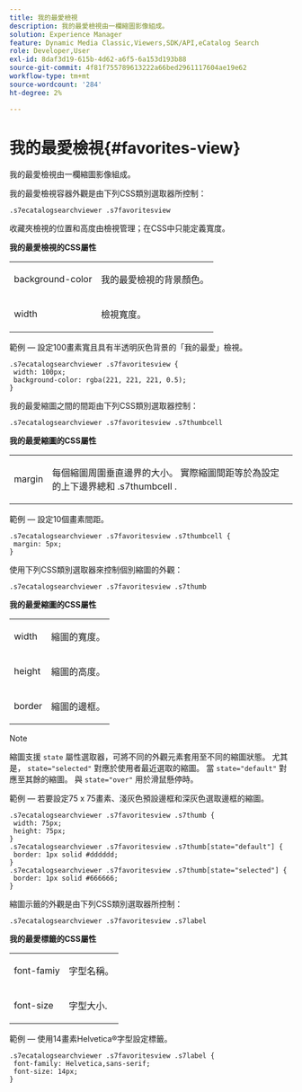 ```yaml
---
title: 我的最愛檢視
description: 我的最愛檢視由一欄縮圖影像組成。
solution: Experience Manager
feature: Dynamic Media Classic,Viewers,SDK/API,eCatalog Search
role: Developer,User
exl-id: 8daf3d19-615b-4d62-a6f5-6a153d193b88
source-git-commit: 4f81f755789613222a66bed2961117604ae19e62
workflow-type: tm+mt
source-wordcount: '284'
ht-degree: 2%

---
```


# 我的最愛檢視{#favorites-view}

我的最愛檢視由一欄縮圖影像組成。

<!--<a id="section_B6EFCCADB5A5495DAE6BBE42F7F405CB"></a>-->

我的最愛檢視容器外觀是由下列CSS類別選取器所控制：

```
.s7ecatalogsearchviewer .s7favoritesview
```

收藏夾檢視的位置和高度由檢視管理；在CSS中只能定義寬度。

**我的最愛檢視的CSS屬性**

<table id="table_C48C56E696304C9BAFEE71BA9EA9A174"> 
 <tbody> 
  <tr> 
   <td colname="col1"> <p> <span class="codeph"> background-color </span> </p> </td> 
   <td colname="col2"> <p> 我的最愛檢視的背景顏色。 </p> </td> 
  </tr> 
  <tr> 
   <td colname="col1"> <p> <span class="codeph"> width </span> </p> </td> 
   <td colname="col2"> <p>檢視寬度。 </p> </td> 
  </tr> 
 </tbody> 
</table>

範例 — 設定100畫素寬且具有半透明灰色背景的「我的最愛」檢視。

```
.s7ecatalogsearchviewer .s7favoritesview { 
 width: 100px; 
 background-color: rgba(221, 221, 221, 0.5); 
}
```

我的最愛縮圖之間的間距由下列CSS類別選取器控制：

```
.s7ecatalogsearchviewer .s7favoritesview .s7thumbcell
```

**我的最愛縮圖的CSS屬性**

<table id="table_EED8CE63D805458196DE0E87C7E9945F"> 
 <tbody> 
  <tr> 
   <td colname="col1"> <p> <span class="codeph"> margin </span> </p> </td> 
   <td colname="col2"> <p> 每個縮圖周圍垂直邊界的大小。 實際縮圖間距等於為設定的上下邊界總和 <span class="codeph"> .s7thumbcell </span>. </p> </td> 
  </tr> 
 </tbody> 
</table>

範例 — 設定10個畫素間距。

```
.s7ecatalogsearchviewer .s7favoritesview .s7thumbcell { 
 margin: 5px; 
}
```

使用下列CSS類別選取器來控制個別縮圖的外觀：

```
.s7ecatalogsearchviewer .s7favoritesview .s7thumb
```

**我的最愛縮圖的CSS屬性**

<table id="table_6F5B1438CAFA49E9B33400C6970ABDA1"> 
 <tbody> 
  <tr> 
   <td colname="col1"> <p> <span class="codeph"> width </span> </p> </td> 
   <td colname="col2"> <p>縮圖的寬度。 </p> </td> 
  </tr> 
  <tr> 
   <td colname="col1"> <p> <span class="codeph"> height </span> </p> </td> 
   <td colname="col2"> <p>縮圖的高度。 </p> </td> 
  </tr> 
  <tr> 
   <td colname="col1"> <p> <span class="codeph"> border </span> </p> </td> 
   <td colname="col2"> <p>縮圖的邊框。 </p> </td> 
  </tr> 
 </tbody> 
</table>

>[!NOTE]
>
>縮圖支援 `state` 屬性選取器，可將不同的外觀元素套用至不同的縮圖狀態。 尤其是， `state="selected"` 對應於使用者最近選取的縮圖。 當 `state="default"` 對應至其餘的縮圖。 與 `state="over"` 用於滑鼠懸停時。

範例 — 若要設定75 x 75畫素、淺灰色預設邊框和深灰色選取邊框的縮圖。

```
.s7ecatalogsearchviewer .s7favoritesview .s7thumb { 
 width: 75px; 
 height: 75px;  
} 
.s7ecatalogsearchviewer .s7favoritesview .s7thumb[state="default"] { 
 border: 1px solid #dddddd; 
} 
.s7ecatalogsearchviewer .s7favoritesview .s7thumb[state="selected"] { 
 border: 1px solid #666666; 
}
```

縮圖示籤的外觀是由下列CSS類別選取器所控制：

```
.s7ecatalogsearchviewer .s7favoritesview .s7label
```

**我的最愛標籤的CSS屬性**

<table id="table_B41339A16ACB46CB87D3EB1FD05FA2CD"> 
 <tbody> 
  <tr> 
   <td colname="col1"> <p> <span class="codeph"> font-famiy </span> </p> </td> 
   <td colname="col2"> <p>字型名稱。 </p> </td> 
  </tr> 
  <tr> 
   <td colname="col1"> <p> <span class="codeph"> font-size </span> </p> </td> 
   <td colname="col2"> <p>字型大小. </p> </td> 
  </tr> 
 </tbody> 
</table>

範例 — 使用14畫素Helvetica®字型設定標籤。

```
.s7ecatalogsearchviewer .s7favoritesview .s7label { 
 font-family: Helvetica,sans-serif; 
 font-size: 14px; 
}
```
